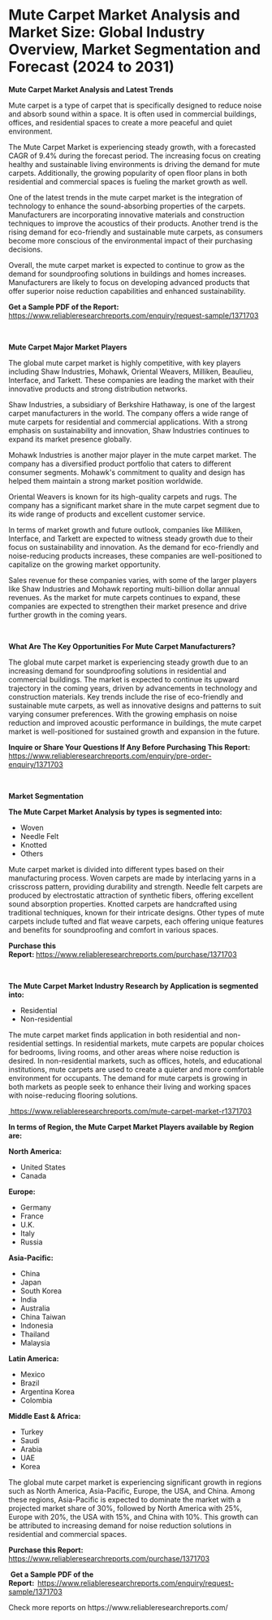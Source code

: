 <p><h1>Mute Carpet Market Analysis and Market Size: Global Industry Overview, Market Segmentation and Forecast (2024 to 2031)</h1></p><p><strong>Mute Carpet Market Analysis and Latest Trends</strong></p>
<p><p>Mute carpet is a type of carpet that is specifically designed to reduce noise and absorb sound within a space. It is often used in commercial buildings, offices, and residential spaces to create a more peaceful and quiet environment.</p><p>The Mute Carpet Market is experiencing steady growth, with a forecasted CAGR of 9.4% during the forecast period. The increasing focus on creating healthy and sustainable living environments is driving the demand for mute carpets. Additionally, the growing popularity of open floor plans in both residential and commercial spaces is fueling the market growth as well.</p><p>One of the latest trends in the mute carpet market is the integration of technology to enhance the sound-absorbing properties of the carpets. Manufacturers are incorporating innovative materials and construction techniques to improve the acoustics of their products. Another trend is the rising demand for eco-friendly and sustainable mute carpets, as consumers become more conscious of the environmental impact of their purchasing decisions.</p><p>Overall, the mute carpet market is expected to continue to grow as the demand for soundproofing solutions in buildings and homes increases. Manufacturers are likely to focus on developing advanced products that offer superior noise reduction capabilities and enhanced sustainability.</p></p>
<p><strong>Get a Sample PDF of the Report:&nbsp;</strong> <a href="https://www.reliableresearchreports.com/enquiry/request-sample/1371703">https://www.reliableresearchreports.com/enquiry/request-sample/1371703</a></p>
<p>&nbsp;</p>
<p><strong>Mute Carpet Major Market Players</strong></p>
<p><p>The global mute carpet market is highly competitive, with key players including Shaw Industries, Mohawk, Oriental Weavers, Milliken, Beaulieu, Interface, and Tarkett. These companies are leading the market with their innovative products and strong distribution networks. </p><p>Shaw Industries, a subsidiary of Berkshire Hathaway, is one of the largest carpet manufacturers in the world. The company offers a wide range of mute carpets for residential and commercial applications. With a strong emphasis on sustainability and innovation, Shaw Industries continues to expand its market presence globally.</p><p>Mohawk Industries is another major player in the mute carpet market. The company has a diversified product portfolio that caters to different consumer segments. Mohawk's commitment to quality and design has helped them maintain a strong market position worldwide.</p><p>Oriental Weavers is known for its high-quality carpets and rugs. The company has a significant market share in the mute carpet segment due to its wide range of products and excellent customer service.</p><p>In terms of market growth and future outlook, companies like Milliken, Interface, and Tarkett are expected to witness steady growth due to their focus on sustainability and innovation. As the demand for eco-friendly and noise-reducing products increases, these companies are well-positioned to capitalize on the growing market opportunity.</p><p>Sales revenue for these companies varies, with some of the larger players like Shaw Industries and Mohawk reporting multi-billion dollar annual revenues. As the market for mute carpets continues to expand, these companies are expected to strengthen their market presence and drive further growth in the coming years.</p></p>
<p>&nbsp;</p>
<p><strong>What Are The Key Opportunities For Mute Carpet Manufacturers?</strong></p>
<p><p>The global mute carpet market is experiencing steady growth due to an increasing demand for soundproofing solutions in residential and commercial buildings. The market is expected to continue its upward trajectory in the coming years, driven by advancements in technology and construction materials. Key trends include the rise of eco-friendly and sustainable mute carpets, as well as innovative designs and patterns to suit varying consumer preferences. With the growing emphasis on noise reduction and improved acoustic performance in buildings, the mute carpet market is well-positioned for sustained growth and expansion in the future.</p></p>
<p><strong>Inquire or Share Your Questions If Any Before Purchasing This Report:</strong> <a href="https://www.reliableresearchreports.com/enquiry/pre-order-enquiry/1371703">https://www.reliableresearchreports.com/enquiry/pre-order-enquiry/1371703</a></p>
<p>&nbsp;</p>
<p><strong>Market Segmentation</strong></p>
<p><strong>The Mute Carpet Market Analysis by types is segmented into:</strong></p>
<p><ul><li>Woven</li><li>Needle Felt</li><li>Knotted</li><li>Others</li></ul></p>
<p><p>Mute carpet market is divided into different types based on their manufacturing process. Woven carpets are made by interlacing yarns in a crisscross pattern, providing durability and strength. Needle felt carpets are produced by electrostatic attraction of synthetic fibers, offering excellent sound absorption properties. Knotted carpets are handcrafted using traditional techniques, known for their intricate designs. Other types of mute carpets include tufted and flat weave carpets, each offering unique features and benefits for soundproofing and comfort in various spaces.</p></p>
<p><strong>Purchase this Report:&nbsp;</strong><a href="https://www.reliableresearchreports.com/purchase/1371703">https://www.reliableresearchreports.com/purchase/1371703</a></p>
<p>&nbsp;</p>
<p><strong>The Mute Carpet Market Industry Research by Application is segmented into:</strong></p>
<p><ul><li>Residential</li><li>Non-residential</li></ul></p>
<p><p>The mute carpet market finds application in both residential and non-residential settings. In residential markets, mute carpets are popular choices for bedrooms, living rooms, and other areas where noise reduction is desired. In non-residential markets, such as offices, hotels, and educational institutions, mute carpets are used to create a quieter and more comfortable environment for occupants. The demand for mute carpets is growing in both markets as people seek to enhance their living and working spaces with noise-reducing flooring solutions.</p></p>
<p><a href="https://www.reliableresearchreports.com/mute-carpet-market-r1371703">&nbsp;https://www.reliableresearchreports.com/mute-carpet-market-r1371703</a></p>
<p><strong>In terms of Region, the Mute Carpet Market Players available by Region are:</strong></p>
<p>
    <p> <strong> North America: </strong>
        <ul>
            <li>United States</li>
            <li>Canada</li>
        </ul>
        </p> 
    <p> <strong> Europe: </strong>
        <ul>
            <li>Germany</li>
            <li>France</li>
            <li>U.K.</li>
            <li>Italy</li>
            <li>Russia</li>
        </ul>
        </p> 
    <p> <strong> Asia-Pacific: </strong>
        <ul>
            <li>China</li>
            <li>Japan</li>
            <li>South Korea</li>
            <li>India</li>
            <li>Australia</li>
            <li>China Taiwan</li>
            <li>Indonesia</li>
            <li>Thailand</li>
            <li>Malaysia</li>
        </ul>
        </p> 
    <p> <strong> Latin America: </strong>
        <ul>
            <li>Mexico</li>
            <li>Brazil</li>
            <li>Argentina Korea</li>
            <li>Colombia</li>
        </ul>
        </p> 
    <p> <strong> Middle East & Africa: </strong>
        <ul>
            <li>Turkey</li>
            <li>Saudi</li>
            <li>Arabia</li>
            <li>UAE</li>
            <li>Korea</li>
        </ul>
    </p>
    </p>
<p><p>The global mute carpet market is experiencing significant growth in regions such as North America, Asia-Pacific, Europe, the USA, and China. Among these regions, Asia-Pacific is expected to dominate the market with a projected market share of 30%, followed by North America with 25%, Europe with 20%, the USA with 15%, and China with 10%. This growth can be attributed to increasing demand for noise reduction solutions in residential and commercial spaces.</p></p>
<p><strong>Purchase this Report: </strong><a href="https://www.reliableresearchreports.com/purchase/1371703">https://www.reliableresearchreports.com/purchase/1371703</a></p>
<p>&nbsp;<strong>Get a Sample PDF of the Report:&nbsp;&nbsp;</strong><a href="https://www.reliableresearchreports.com/enquiry/request-sample/1371703">https://www.reliableresearchreports.com/enquiry/request-sample/1371703</a></p>
<p><strong></strong></p>
<p>Check more reports on https://www.reliableresearchreports.com/</p>